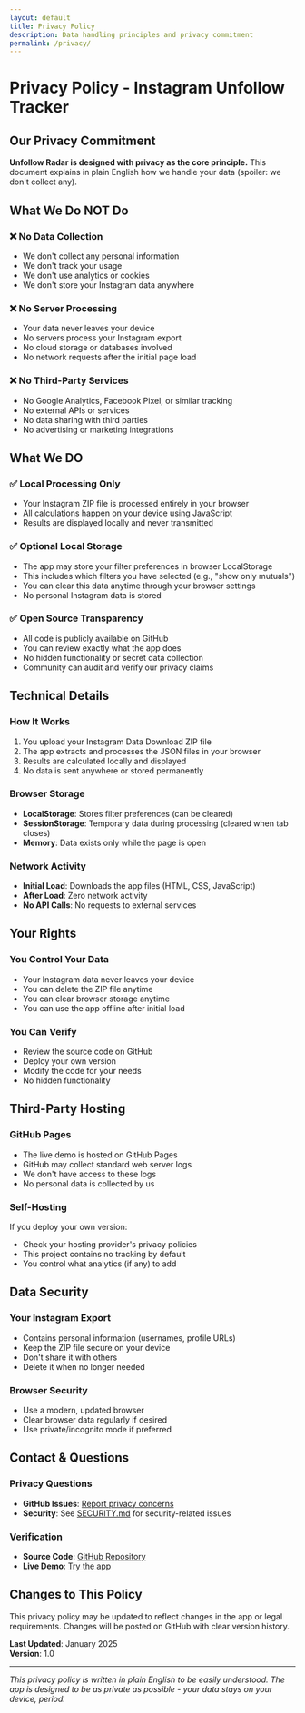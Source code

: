```yaml
---
layout: default
title: Privacy Policy
description: Data handling principles and privacy commitment
permalink: /privacy/
---
```


# Privacy Policy - Instagram Unfollow Tracker

## Our Privacy Commitment

**Unfollow Radar is designed with privacy as the core principle.** This document explains in plain English how we handle your data (spoiler: we don't collect any).

## What We Do NOT Do

### ❌ No Data Collection
- We don't collect any personal information
- We don't track your usage
- We don't use analytics or cookies
- We don't store your Instagram data anywhere

### ❌ No Server Processing
- Your data never leaves your device
- No servers process your Instagram export
- No cloud storage or databases involved
- No network requests after the initial page load

### ❌ No Third-Party Services
- No Google Analytics, Facebook Pixel, or similar tracking
- No external APIs or services
- No data sharing with third parties
- No advertising or marketing integrations

## What We DO

### ✅ Local Processing Only
- Your Instagram ZIP file is processed entirely in your browser
- All calculations happen on your device using JavaScript
- Results are displayed locally and never transmitted

### ✅ Optional Local Storage
- The app may store your filter preferences in browser LocalStorage
- This includes which filters you have selected (e.g., "show only mutuals")
- You can clear this data anytime through your browser settings
- No personal Instagram data is stored

### ✅ Open Source Transparency
- All code is publicly available on GitHub
- You can review exactly what the app does
- No hidden functionality or secret data collection
- Community can audit and verify our privacy claims

## Technical Details

### How It Works
1. You upload your Instagram Data Download ZIP file
2. The app extracts and processes the JSON files in your browser
3. Results are calculated locally and displayed
4. No data is sent anywhere or stored permanently

### Browser Storage
- **LocalStorage**: Stores filter preferences (can be cleared)
- **SessionStorage**: Temporary data during processing (cleared when tab closes)
- **Memory**: Data exists only while the page is open

### Network Activity
- **Initial Load**: Downloads the app files (HTML, CSS, JavaScript)
- **After Load**: Zero network activity
- **No API Calls**: No requests to external services

## Your Rights

### You Control Your Data
- Your Instagram data never leaves your device
- You can delete the ZIP file anytime
- You can clear browser storage anytime
- You can use the app offline after initial load

### You Can Verify
- Review the source code on GitHub
- Deploy your own version
- Modify the code for your needs
- No hidden functionality

## Third-Party Hosting

### GitHub Pages
- The live demo is hosted on GitHub Pages
- GitHub may collect standard web server logs
- We don't have access to these logs
- No personal data is collected by us

### Self-Hosting
If you deploy your own version:
- Check your hosting provider's privacy policies
- This project contains no tracking by default
- You control what analytics (if any) to add

## Data Security

### Your Instagram Export
- Contains personal information (usernames, profile URLs)
- Keep the ZIP file secure on your device
- Don't share it with others
- Delete it when no longer needed

### Browser Security
- Use a modern, updated browser
- Clear browser data regularly if desired
- Use private/incognito mode if preferred

## Contact & Questions

### Privacy Questions
- **GitHub Issues**: [Report privacy concerns](https://github.com/ignromanov/instagram-unfollow-tracker/issues)
- **Security**: See [SECURITY.md](https://github.com/ignromanov/instagram-unfollow-tracker/blob/main/SECURITY.md) for security-related issues

### Verification
- **Source Code**: [GitHub Repository](https://github.com/ignromanov/instagram-unfollow-tracker)
- **Live Demo**: [Try the app](https://ignromanov.github.io/instagram-unfollow-tracker)

## Changes to This Policy

This privacy policy may be updated to reflect changes in the app or legal requirements. Changes will be posted on GitHub with clear version history.

**Last Updated**: January 2025  
**Version**: 1.0

---

*This privacy policy is written in plain English to be easily understood. The app is designed to be as private as possible - your data stays on your device, period.*
